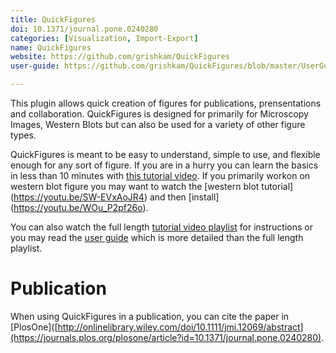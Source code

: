 ```yaml
---
title: QuickFigures
doi: 10.1371/journal.pone.0240280
categories: [Visualization, Import-Export]
name: QuickFigures
website: https://github.com/grishkam/QuickFigures
user-guide: https://github.com/grishkam/QuickFigures/blob/master/UserGuide/User%20Guide.md

---
```


This plugin allows quick creation of figures for publications, prensentations and collaboration. 
QuickFigures is designed for primarily for Microscopy Images, Western Blots but can also be used for a variety of other figure types. 

QuickFigures is meant to be easy to understand, simple to use, and flexible enough for any sort of figure. 
If you are in a hurry you can learn the basics in less than 10 minutes with [this tutorial video](https://www.youtube.com/watch?v=9Crg-FAOHmc&t=416s). 
If you primarily workon on western blot figure you may want to watch the [western blot tutorial] (https://youtu.be/SW-EVxAoJR4) and then [install] (https://youtu.be/WOu_P2pf26o).

You can also watch the full length [tutorial video playlist](https://www.youtube.com/watch?v=9Crg-FAOHmc&list=PLM5I73cb55tDX4XCjKGK-Jm3-tJsUb7qm) for instructions or you may read the [user guide](https://github.com/grishkam/QuickFigures/blob/master/UserGuide/User%20Guide.md) which is more detailed than the full length playlist.


# Publication
When using QuickFigures in a publication, you can cite the paper in [PlosOne]([http://onlinelibrary.wiley.com/doi/10.1111/jmi.12069/abstract](https://journals.plos.org/plosone/article?id=10.1371/journal.pone.0240280).


